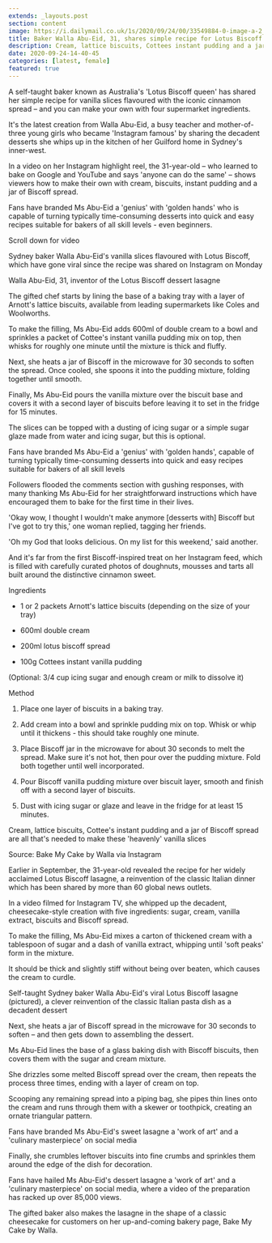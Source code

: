 ```yaml
---
extends: _layouts.post
section: content
image: https://i.dailymail.co.uk/1s/2020/09/24/00/33549884-0-image-a-2_1600904683791.jpg 
title: Baker Walla Abu-Eid, 31, shares simple recipe for Lotus Biscoff vanilla slices 
description: Cream, lattice biscuits, Cottees instant pudding and a jar of Biscoff spread are all you need to recreate Sydney mother-of-three Walla Abu-Eids viral vanilla slices. 
date: 2020-09-24-14-40-45 
categories: [latest, female] 
featured: true 
--- 
```

A self-taught baker known as Australia's 'Lotus Biscoff queen' has shared her simple recipe for vanilla slices flavoured with the iconic cinnamon spread – and you can make your own with four supermarket ingredients.

It's the latest creation from Walla Abu-Eid, a busy teacher and mother-of-three young girls who became 'Instagram famous' by sharing the decadent desserts she whips up in the kitchen of her Guilford home in Sydney's inner-west.

In a video on her Instagram highlight reel, the 31-year-old – who learned to bake on Google and YouTube and says 'anyone can do the same' – shows viewers how to make their own with cream, biscuits, instant pudding and a jar of Biscoff spread.

Fans have branded Ms Abu-Eid a 'genius' with 'golden hands' who is capable of turning typically time-consuming desserts into quick and easy recipes suitable for bakers of all skill levels - even beginners. 

Scroll down for video

Sydney baker Walla Abu-Eid's vanilla slices flavoured with Lotus Biscoff, which have gone viral since the recipe was shared on Instagram on Monday

Walla Abu-Eid, 31, inventor of the Lotus Biscoff dessert lasagne

The gifted chef starts by lining the base of a baking tray with a layer of Arnott's lattice biscuits, available from leading supermarkets like Coles and Woolworths.

To make the filling, Ms Abu-Eid adds 600ml of double cream to a bowl and sprinkles a packet of Cottee's instant vanilla pudding mix on top, then whisks for roughly one minute until the mixture is thick and fluffy.

Next, she heats a jar of Biscoff in the microwave for 30 seconds to soften the spread. Once cooled, she spoons it into the pudding mixture, folding together until smooth.

Finally, Ms Abu-Eid pours the vanilla mixture over the biscuit base and covers it with a second layer of biscuits before leaving it to set in the fridge for 15 minutes.

The slices can be topped with a dusting of icing sugar or a simple sugar glaze made from water and icing sugar, but this is optional. 

Fans have branded Ms Abu-Eid a 'genius' with 'golden hands', capable of turning typically time-consuming desserts into quick and easy recipes suitable for bakers of all skill levels

Followers flooded the comments section with gushing responses, with many thanking Ms Abu-Eid for her straightforward instructions which have encouraged them to bake for the first time in their lives.

'Okay wow, I thought I wouldn't make anymore [desserts with] Biscoff but I've got to try this,' one woman replied, tagging her friends.

'Oh my God that looks delicious. On my list for this weekend,' said another. 

And it's far from the first Biscoff-inspired treat on her Instagram feed, which is filled with carefully curated photos of doughnuts, mousses and tarts all built around the distinctive cinnamon sweet. 

Ingredients

- 1 or 2 packets Arnott's lattice biscuits (depending on the size of your tray) 

- 600ml double cream

- 200ml lotus biscoff spread

- 100g Cottees instant vanilla pudding

(Optional: 3/4 cup icing sugar and enough cream or milk to dissolve it)

Method

1. Place one layer of biscuits in a baking tray.

2. Add cream into a bowl and sprinkle pudding mix on top. Whisk or whip until it thickens - this should take roughly one minute.

3. Place Biscoff jar in the microwave for about 30 seconds to melt the spread. Make sure it's not hot, then pour over the pudding mixture. Fold both together until well incorporated.

4. Pour Biscoff vanilla pudding mixture over biscuit layer, smooth and finish off with a second layer of biscuits.

5. Dust with icing sugar or glaze and leave in the fridge for at least 15 minutes.

Cream, lattice biscuits, Cottee's instant pudding and a jar of Biscoff spread are all that's needed to make these 'heavenly' vanilla slices

Source: Bake My Cake by Walla via Instagram

Earlier in September, the 31-year-old revealed the recipe for her widely acclaimed Lotus Biscoff lasagne, a reinvention of the classic Italian dinner which has been shared by more than 60 global news outlets.

In a video filmed for Instagram TV, she whipped up the decadent, cheesecake-style creation with five ingredients: sugar, cream, vanilla extract, biscuits and Biscoff spread.

To make the filling, Ms Abu-Eid mixes a carton of thickened cream with a tablespoon of sugar and a dash of vanilla extract, whipping until 'soft peaks' form in the mixture.

It should be thick and slightly stiff without being over beaten, which causes the cream to curdle.

Self-taught Sydney baker Walla Abu-Eid's viral Lotus Biscoff lasagne (pictured), a clever reinvention of the classic Italian pasta dish as a decadent dessert

Next, she heats a jar of Biscoff spread in the microwave for 30 seconds to soften – and then gets down to assembling the dessert.

Ms Abu-Eid lines the base of a glass baking dish with Biscoff biscuits, then covers them with the sugar and cream mixture.

She drizzles some melted Biscoff spread over the cream, then repeats the process three times, ending with a layer of cream on top.

Scooping any remaining spread into a piping bag, she pipes thin lines onto the cream and runs through them with a skewer or toothpick, creating an ornate triangular pattern.

Fans have branded Ms Abu-Eid's sweet lasagne a 'work of art' and a 'culinary masterpiece' on social media

Finally, she crumbles leftover biscuits into fine crumbs and sprinkles them around the edge of the dish for decoration.

Fans have hailed Ms Abu-Eid's dessert lasagne a 'work of art' and a 'culinary masterpiece' on social media, where a video of the preparation has racked up over 85,000 views.

The gifted baker also makes the lasagne in the shape of a classic cheesecake for customers on her up-and-coming bakery page, Bake My Cake by Walla.


